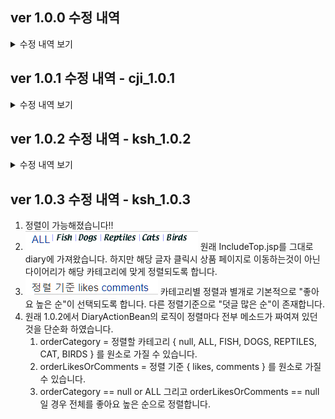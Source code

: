 ## ver 1.0.0 수정 내역
<details>
<summary>수정 내역 보기</summary>
<div markdown="1">
1. 페이징 처리
    + DiaryActionBean에 변수 및 메소드가 추가되었습니다.
      ```
        class DiaryActionBean {
          //paging 처리
          private int totalCount;
          private int beginPage;
          private int endPage;
          private boolean next;
          private boolean prev;    
          ...

          public void paging() {
            //Diary 총 갯수를 가져와서 몇개의 페이지를 표시할지 나타낸다
            totalCount = diaryService.getDiaryCount();
            endPage = ((int)Math.ceil(page / (double)10)) * 10;

            beginPage = endPage - (10 - 1);

            int totalPage = (int)Math.ceil(totalCount / (double)6);

            if (totalPage < endPage) {
              endPage = totalPage;
            } else {
              next = true;  
            }
            prev = beginPage!=1;
        }
        ```
    + DiaryActionBean에서 viewDiary() 메소드가 실행될 때 자동으로 paging() 메소드가 실행됩니다.
      ```
      public ForwardResolution viewDiaryBoard(){
        paging();
        diaryList=diaryService.getDiaryList(page);
        return new ForwardResolution(VIEW_PET_DIARY_BOARD);
      }
      ```
    + DiaryService와 DiaryMapper에 getDiaryCount()메소드가 추가되었습니다. 해당 메소드는 작성된 Diary의 갯수를 반환합니다.


2. 파일 업로드
   + pom.xml에 Dependency가 추가되었습니다.
      ```
     <!-- https://mvnrepository.com/artifact/commons-fileupload/commons-fileupload -->
      <dependency>
         <groupId>commons-fileupload</groupId>
         <artifactId>commons-fileupload</artifactId>
         <version>1.4</version>
      </dependency>
     ```
   + application.properties 에 static 경로(이미지 저장 경로)설정 부분이 추가됩니다.
      ```
      spring.mvc.static-path-pattern=/static/**
      spring.resources.static-locations=classpath:/static/
      spring.resources.add-mappings=true
     ```
   + DiaryActionBean 에 업로드된 이미지를 받을 FileBean 변수가 추가됩니다.
   + insertDiary() 메소드에서 로그인을 확인합니다
   + DiaryActionBean에 isAuthenticated() 로그인을 확인하는 메소드가 추가되었습니다.
   + src/main/webapp/static 폴더에 업로드 된 이미지가 저장됩니다. 현재는 주석처리 되어있으며 테스트시에는 해당 폴더내의 default.png파일을 불러오도록 설정되어있습니다.


3.Diary 도메인 클래스의 수정
+ setUserid(), setCategoryid(), setTitle(), setContent() 메소드는 insertDiary()할 때 꼭 필요한 항목들이므로 @Validate를 이용하여 꼭 세팅될 수 있도록 하였습니다.
+ 추후 해당 내용과 관련하여 update할 때의 메소드 역시 on = {} 내부에 추가하도록 합니다.

4.한글 깨짐 해결
+ web.xml에 인코딩 필터를 추가하였습니다.


..그 외 자잘한 로직들이 조금씩 수정되었습니다.
현재 가능한 기능은 insert와 getDiaryList입니다! 상세 페이지를 만들고 나머지 기능 붙이는거 진행하겠습니다.
</div>
</details>

## ver 1.0.1 수정 내역 - cji_1.0.1
<details>
<summary>수정 내역 보기</summary>
<div markdown="1">
+ 게시판 정렬 기준에 따른 메소드들을 추가했습니다.
+ getDiaryListOrderByComments: 전체 카테고리 게시글 댓글순 정렬
+ getDiaryListOrderByLikes: 전체 카테고리 게시글 좋아요순 정렬
+ getCategoriedDiaryList: 선택된 카테고리 게시글
+ getCategoriedDiaryListOrderByComments: 선택된 카테고리 게시글 댓글순 정렬
+ getCategoriedDiaryListOrderByLikes: 선택된 카테고리 게시글 좋아요순 정렬
+ boardCategoryid 라는 액션빈 변수를 하나 더 만들었습니다. 
+ paging 메소드 실행될 때 boardCategoryid가 null이면 getDiaryCount 메소드를, 
그렇지 않으면 getCategoriedDiaryCount를 사용하도록 하였습니다.
</div>
</details>

## ver 1.0.2 수정 내역 - ksh_1.0.2

<details>
<summary>수정 내역 보기</summary>
<div markdown="1">
### 1. 다이어리 상세 조회 가능
### 2. 다이어리 수정 가능(내 게시글일 경우 수정 혹은 삭제 가능)
### 3. 좋아요 눌렀을 경우와 누르지 않았을 경우 구분
### 4. 덧글 불러오기 가능
</div>
</details>

## ver 1.0.3 수정 내역 - ksh_1.0.3
1. 정렬이 가능해졌습니다!!
2. ![img.png](img.png) 원래 IncludeTop.jsp를 그대로 diary에 가져왔습니다. 하지만 해당 글자 클릭시 상품 페이지로 이동하는것이 아닌 다이어리가 해당 카테고리에 맞게 정렬되도록 합니다.
3. ![img_1.png](img_1.png) 카테고리별 정렬과 별개로 기본적으로 "좋아요 높은 순"이 선택되도록 합니다. 다른 정렬기준으로 "덧글 많은 순"이 존재합니다.
4. 원래 1.0.2에서 DiaryActionBean의 로직이 정렬마다 전부 메소드가 짜여져 있던 것을 단순화 하였습니다.
   1. orderCategory = 정렬할 카테고리 { null, ALL, FISH, DOGS, REPTILES, CAT, BIRDS } 를 원소로 가질 수 있습니다.
   2. orderLikesOrComments = 정렬 기준 { likes, comments } 를 원소로 가질 수 있습니다.
   3. orderCategory == null or ALL 그리고 orderLikesOrComments == null 일 경우 전체를 좋아요 높은 순으로 정렬합니다.

